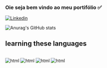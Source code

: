 

  ### Oie seja bem vindo ao meu portifólio ✅

  [![Linkedin ](https://img.shields.io/badge/LinkedIn-0077B5?style=for-the-badge&logo=linkedin&logoColor=white)](https://www.linkedin.com/in/luis-felipe-silva-sales-405a212a7/)

  ![Anurag's GitHub stats](https://github-readme-stats.vercel.app/api?username=devpolar003&show_icons=true&theme=radical)


  ## learning these languages
<div style="display: inline-block">
  <br>
  <img align="center" alt="html" src="https://img.shields.io/badge/HTML5-E34F26?style=for-the-badge&logo=html5&logoColor=white">
</div>
  <div style="display: inline-block">
  <br>
  <img align="center"alt="html" src="https://img.shields.io/badge/CSS3-1572B6?style=for-the-badge&logo=css3&logoColor=white">
  
</div>
 <div style="display: inline-block">
  <br>
  <img align="center"alt="html" src="https://img.shields.io/badge/JavaScript-323330?style=for-the-badge&logo=javascript&logoColor=F7DF1E">

</div>
 <div style="display: inline-block">
  <br>
  <img align="center"alt="html" src="https://img.shields.io/badge/Node.js-43853D?style=for-the-badge&logo=node.js&logoColor=white">

</div>

